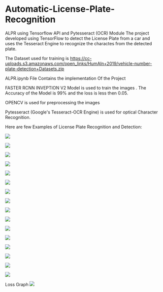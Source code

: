 # Automatic-License-Plate-Recognition
ALPR using Tensorflow API and Pytesseract (OCR) Module
The project developed using TensorFlow to detect the License Plate from a car and uses the Tesseract Engine to recognize the charactes from the detected plate.


The Dataset used for training is https://cc-uploads.s3.amazonaws.com/open_links/HumAIn+2019/vehicle-number-plate-detection+Datasets.zip

ALPR.ipynb File Contains the implementation Of the Project 


FASTER RCNN INVEPTION V2 Model is used to train the images . The Accuracy of the Model is 99% and the loss is less then 0.05.


OPENCV is used for preprocessing the images

Pytesseract (Google's Tesseract-OCR Engine) is used for optical Character Recognition.

Here are few Examples of License Plate Recognition and Detection:

![](car_detected1.png)

![](car_detected2.png)

![](car_detected3.png)

![](car_detected5.png)

![](car_detected6.png)

![](car_detected1.png)

![](car_detected7.png)

![](car_detected9.png)

![](car_detected10.png)

![](car_detected11.png)

![](car_detected12.png)

![](car_detected13.png)

![](car_detected14.png)

![](car_detected16.png)

![](car_detected17.png)

![](lemo.png)


Loss Graph
![](graph2.png)
